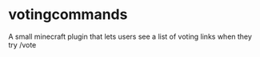 votingcommands
==============

A small minecraft plugin that lets users see a list of voting links when they try /vote

